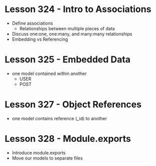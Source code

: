 # Lesson 324 - Intro to Associations
* Define associations
	* Relationships between multiple pieces of data
* Discuss one:one, one:many, and many:many relationships
* Embedding vs Referencing

# Lesson 325 - Embedded Data
* one model contained within another
	* USER
	* POST

# Lesson 327 - Object References
* one model contains reference (_id) to another

# Lesson 328 - Module.exports
* Introduce module.exports
* Move our models to separate files